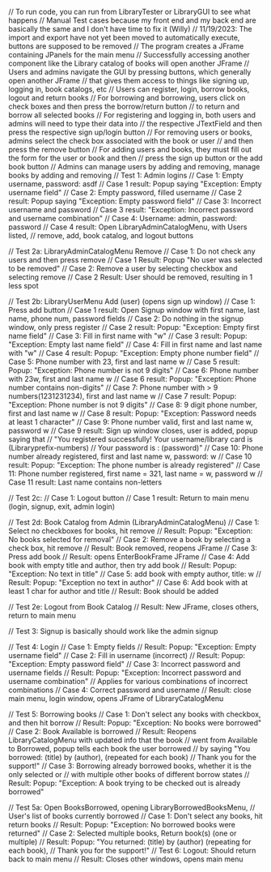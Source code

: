 // To run code, you can run from LibraryTester or LibraryGUI to see what happens
// Manual Test cases because my front end and my back end are basically the same and I don't have time to fix it (Willy)
// 11/19/2023: The import and export have not yet been moved to automatically execute, buttons are supposed to be removed
// The program creates a JFrame containing JPanels for the main menu
// Successfully accessing another component like the Library catalog of books will open another JFrame
// Users and admins navigate the GUI by pressing buttons, which generally open another JFrame
// that gives them access to things like signing up, logging in, book catalogs, etc
// Users can register, login, borrow books, logout and return books
// For borrowing and borrowing, users click on check boxes and then press the borrow/return button
// to return and borrow all selected books
// For registering and logging in, both users and admins will need to type their data into
// the respective JTextField and then press the respective sign up/login button
// For removing users or books, admins select the check box associated with the book or user
// and then press the remove button
// For adding users and books, they must fill out the form for the user or book and then
// press the sign up button or the add book button 
// Admins can manage users by adding and removing, manage books by adding and removing
// Test 1: Admin logins
// Case 1: Empty username, password: asdf
// Case 1 result: Popup saying "Exception: Empty username field"
// Case 2: Empty password, filled username
// Case 2 result: Popup saying "Exception: Empty password field"
// Case 3: Incorrect username and password
// Case 3 result: "Exception: Incorrect password and username combination"
// Case 4: Username: admin, password: password
// Case 4 result: Open LibraryAdminCatalogMenu, with Users listed, 
// remove, add, book catalog, and logout buttons

// Test 2a: LibraryAdminCatalogMenu Remove 
// Case 1: Do not check any users and then press remove
// Case 1 Result: Popup "No user was selected to be removed"
// Case 2: Remove a user by selecting checkbox and selecting remove
// Case 2 Result: User should be removed, resulting in 1 less spot

// Test 2b: LibraryUserMenu Add (user) (opens sign up window)
// Case 1: Press add button
// Case 1 result: Open Signup window with first name, last name, phone num, password fields
// Case 2: Do nothing in the signup window, only press register
// Case 2 result: Popup: "Exception: Empty first name field"
// Case 3: Fill in first name with "w"
// Case 3 result: Popup: "Exception: Empty last name field"
// Case 4: Fill in first name and last name with "w"
// Case 4 result: Popup: "Exception: Empty phone number field"
// Case 5: Phone number with 23, first and last name w
// Case 5 result: Popup: "Exception: Phone number is not 9 digits"
// Case 6: Phone number with 23w, first and last name w
// Case 6 result: Popup: "Exception: Phone number contains non-digits"
// Case 7: Phone number with > 9 numbers(1231231234), first and last name w
// Case 7 result: Popup: "Exception: Phone number is not 9 digits"
// Case 8: 9 digit phone number, first and last name w
// Case 8 result: Popup: "Exception: Password needs at least 1 character"
// Case 9: Phone number valid, first and last name w, password w
// Case 9 result: Sign up window closes, user is added, popup saying that
// "You registered successfully! Your username/library card is (Libraryprefix-numbers)
// Your password is : (password)"
// Case 10: Phone number already registered, first and last name w, password: w
// Case 10 result: Popup: "Exception: The phone number is already registered"
// Case 11: Phone number registered, first name = 321, last name = w, password w
// Case 11 result: Last name contains non-letters

// Test 2c:
// Case 1: Logout button
// Case 1 result: Return to main menu (login, signup, exit, admin login)

// Test 2d: Book Catalog from Admin (LibraryAdminCatalogMenu)
// Case 1: Select no checkboxes for books, hit remove
// Result: Popup: "Exception: No books selected for removal"
// Case 2: Remove a book by selecting a check box, hit remove
// Result: Book removed, reopens JFrame
// Case 3: Press add book
// Result: opens EnterBookFrame JFrame
// Case 4: Add book with empty title and author, then try add book
// Result: Popup: "Exception: No text in title"
// Case 5: add book with empty author, title: w
// Result: Popup: "Exception no text in author"
// Case 6: Add book with at least 1 char for author and title
// Result: Book should be added

// Test 2e: Logout from Book Catalog 
// Result: New JFrame, closes others, return to main menu

// Test 3: Signup is basically should work like the admin signup

// Test 4: Login
// Case 1: Empty fields
// Result: Popup: "Exception: Empty username field"
// Case 2: Fill in username (incorrect)
// Result: Popup: "Exception: Empty password field"
// Case 3: Incorrect password and username fields
// Result: Popup: "Exception: Incorrect password and username combination"
// Applies for various combinations of incorrect combinations
// Case 4: Correct password and username
// Result: close main menu, login window, opens JFrame of LibraryCatalogMenu

// Test 5: Borrowing books
// Case 1: Don't select any books with checkbox, and then hit borrow
// Result: Popup: "Exception: No books were borrowed"
// Case 2: Book Available is borrowed
// Result: Reopens LibraryCatalogMenu with updated info that the book
// went from Available to Borrowed, popup tells each book the user borrowed
// by saying "You borrowed: (title) by (author), (repeated for each book) 
// Thank you for the support!"
// Case 3: Borrowing already borrowed books, whether it is the only selected or
// with multiple other books of different borrow states
// Result: Popup: "Exception: A book trying to be checked out is already borrowed"

// Test 5a: Open BooksBorrowed, opening LibraryBorrowedBooksMenu,
//  User's list of books currently borrowed
// Case 1: Don't select any books, hit return books
// Result: Popup: "Exception: No borrowed books were returned"
// Case 2: Selected multiple books, Return book(s) (one or multiple)
// Result: Popup: "You returned: (title) by (author) (repeating for each book),
// Thank you for the support!"
// Test 6: Logout: Should return back to main menu
// Result: Closes other windows, opens main menu